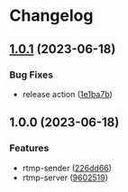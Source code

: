 # Changelog

## [1.0.1](https://github.com/shiron4710/rtmp-container/compare/v1.0.0...v1.0.1) (2023-06-18)


### Bug Fixes

* release action ([1e1ba7b](https://github.com/shiron4710/rtmp-container/commit/1e1ba7bdb8f49297e275c8ad02340a48ceee6187))

## 1.0.0 (2023-06-18)


### Features

* rtmp-sender ([226dd66](https://github.com/shiron4710/rtmp-container/commit/226dd66aa8dfd548878e51777433e2d486333fcf))
* rtmp-server ([9602519](https://github.com/shiron4710/rtmp-container/commit/96025194c42d2518ef4c26fed3c4ddb8160c8860))
